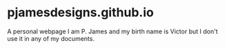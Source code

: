 # pjamesdesigns.github.io
A personal webpage 
I am P. James and my birth name is Victor but I don't use it in any of my documents.
